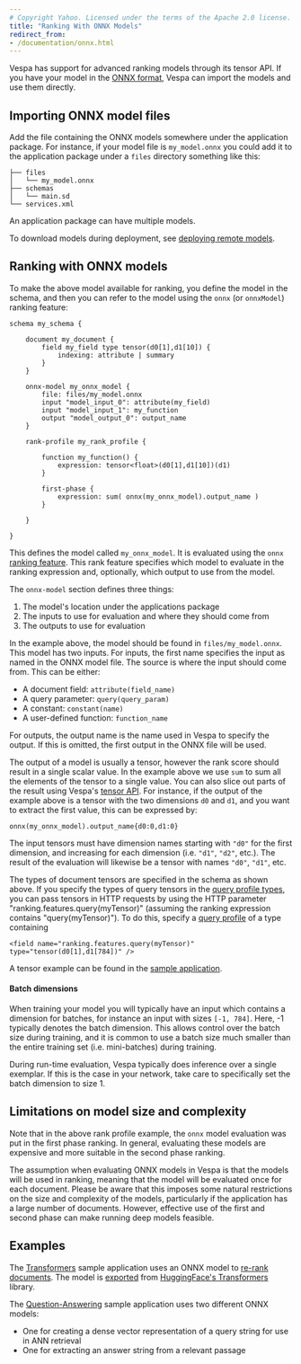 ```yaml
---
# Copyright Yahoo. Licensed under the terms of the Apache 2.0 license. See LICENSE in the project root.
title: "Ranking With ONNX Models"
redirect_from:
- /documentation/onnx.html
---
```


Vespa has support for advanced ranking models through its tensor API. If you
have your model in the [ONNX format](https://onnx.ai/), Vespa can import the
models and use them directly.

## Importing ONNX model files

Add the file containing the ONNX models somewhere under the application
package. For instance, if your model file is `my_model.onnx` you could
add it to the application package under a `files` directory something like
this:

```
├── files
│   └── my_model.onnx
├── schemas
│   └── main.sd
└── services.xml
```

An application package can have multiple models.

To download models during deployment,
see [deploying remote models](application-packages.html#deploying-remote-models).

## Ranking with ONNX models

To make the above model available for ranking, you define the model in the
schema, and then you can refer to the model using the `onnx` (or `onnxModel`)
ranking feature:

```
schema my_schema {

    document my_document {
        field my_field type tensor(d0[1],d1[10]) {
            indexing: attribute | summary
        }
    }

    onnx-model my_onnx_model {
        file: files/my_model.onnx
        input "model_input_0": attribute(my_field)
        input "model_input_1": my_function
        output "model_output_0": output_name
    }

    rank-profile my_rank_profile {

        function my_function() {
            expression: tensor<float>(d0[1],d1[10])(d1)
        }

        first-phase {
            expression: sum( onnx(my_onnx_model).output_name )
        }

    }

}

```

This defines the model called `my_onnx_model`. It is evaluated using the
`onnx` [ranking feature](http://docs.vespa.ai/documentation/reference/rank-features.html).
This rank feature specifies which model to evaluate in the ranking expression
and, optionally, which output to use from the model.

The `onnx-model` section defines three things:

1. The model's location under the applications package
2. The inputs to use for evaluation and where they should come from
3. The outputs to use for evaluation

In the example above, the model should be found in `files/my_model.onnx`. This
model has two inputs. For inputs, the first name specifies the input as
named in the ONNX model file. The source is where the input should
come from.  This can be either:

- A document field:  `attribute(field_name)`
- A query parameter: `query(query_param)`
- A constant: `constant(name)`
- A user-defined function: `function_name`

For outputs, the output name is the name used in Vespa to specify the output.
If this is omitted, the first output in the ONNX file will be used.

The output of a model is usually a tensor, however the rank score should result
in a single scalar value. In the example above we use `sum` to sum all the elements
of the tensor to a single value. You can also slice out parts of
the result using Vespa's [tensor API](reference/ranking-expressions.html#tensor-functions).
For instance, if the output of the example above is a tensor with the two dimensions `d0` and `d1`,
and you want to extract the first value, this can be expressed by:

```
onnx(my_onnx_model).output_name{d0:0,d1:0}
```

The input tensors must have dimension names starting with `"d0"` for the first
dimension, and increasing for each dimension (i.e. `"d1"`, `"d2"`, etc.). The
result of the evaluation will likewise be a tensor with names `"d0"`, `"d1"`,
etc.

The types of document tensors are specified in the schema as shown above.
If you specify the types of query tensors in the
[query profile types](query-profiles.html#query-profile-types),
you can pass tensors in HTTP requests by using the HTTP parameter
"ranking.features.query(myTensor)"
(assuming the ranking expression contains "query(myTensor)").
To do this, specify a [query profile](query-profiles.html) of a type containing

    <field name="ranking.features.query(myTensor)" type="tensor(d0[1],d1[784])" />

A tensor example can be found in the
[sample application](https://github.com/vespa-engine/sample-apps/tree/master/vespa-cloud/album-recommendation).


#### Batch dimensions

When training your model you will typically have an input which contains a
dimension for batches, for instance an input with sizes `[-1, 784]`.  Here, -1
typically denotes the batch dimension. This allows control over the batch size
during training, and it is common to use a batch size much smaller than the
entire training set (i.e. mini-batches) during training.

During run-time evaluation, Vespa typically does inference over a single
exemplar. If this is the case in your network, take care to specifically
set the batch dimension to size 1.


## Limitations on model size and complexity

Note that in the above rank profile example, the `onnx` model evaluation
was put in the first phase ranking. In general, evaluating these models are
expensive and more suitable in the second phase ranking.

The assumption when evaluating ONNX models in Vespa is that the models will be
used in ranking, meaning that the model will be evaluated once for each
document. Please be aware that this imposes some natural restrictions on the
size and complexity of the models, particularly if the application has a large
number of documents. However, effective use of the first and second phase can
make running deep models feasible.

## Examples

The [Transformers](https://github.com/vespa-engine/sample-apps/tree/master/transformers)
sample application uses an ONNX model to
[re-rank documents](https://github.com/vespa-engine/sample-apps/blob/master/transformers/src/main/application/schemas/msmarco.sd).
The model is [exported](https://github.com/vespa-engine/sample-apps/blob/master/transformers/src/python/setup-model.py)
from [HuggingFace's Transformers](https://huggingface.co/transformers/index.html) library.

The [Question-Answering](https://github.com/vespa-engine/sample-apps/tree/master/dense-passage-retrieval-with-ann)
sample application uses two different ONNX models:

- One for creating a dense vector representation of a query string for use in ANN retrieval
- One for extracting an answer string from a relevant passage

